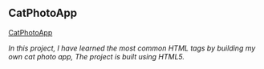 ##  CatPhotoApp
[CatPhotoApp](https://cat-photoapp.netlify.app)


_In this project, I have learned the most common HTML tags by building my own cat photo app, The project is built using HTML5._
